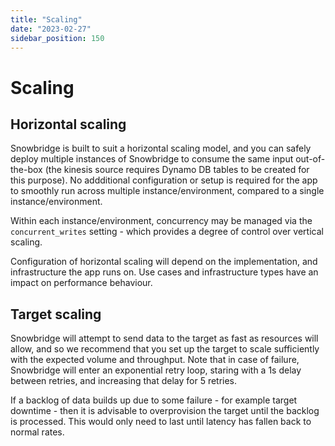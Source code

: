 ```yaml
---
title: "Scaling"
date: "2023-02-27"
sidebar_position: 150
---
```


# Scaling

## Horizontal scaling

Snowbridge is built to suit a horizontal scaling model, and you can safely deploy multiple instances of Snowbridge to consume the same input out-of-the-box (the kinesis source requires Dynamo DB tables to be created for this purpose). No addditional configuration or setup is required for the app to smoothly run across multiple instance/environment, compared to a single instance/environment.

Within each instance/environment, concurrency may be managed via the `concurrent_writes` setting - which provides a degree of control over vertical scaling.

Configuration of horizontal scaling will depend on the implementation, and infrastructure the app runs on. Use cases and infrastructure types have an impact on performance behaviour.

## Target scaling

Snowbridge will attempt to send data to the target as fast as resources will allow, and so we recommend that you set up the target to scale sufficiently with the expected volume and throughput. Note that in case of failure, Snowbridge will enter an exponential retry loop, staring with a 1s delay between retries, and increasing that delay for 5 retries.

If a backlog of data builds up due to some failure - for example target downtime - then it is advisable to overprovision the target until the backlog is processed. This would only need to last until latency has fallen back to normal rates.
